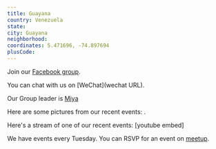 ```yaml
---
title: Guayana
country: Venezuela
state: 
city: Guayana
neighborhood: 
coordinates: 5.471696, -74.897694
plusCode:
---
```

Join our [Facebook group](https://www.facebook.com/groups/free.code.camp.guayanaedobolivar).

You can chat with us on [WeChat](wechat URL).

Our Group leader is [Miya](freecodecamp.org/miya)

Here are some pictures from our recent events:
![]().

Here's a stream of one of our recent events:
[youtube embed]

We have events every Tuesday. You can RSVP for an event on [meetup](meetupurl).
